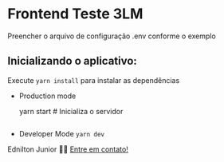 <h1>Frontend Teste 3LM</h1>
<span>

Preencher o arquivo de configuração .env conforme o exemplo

## Inicializando o aplicativo:

Execute `yarn install` para instalar as dependências

- Production mode

  yarn start # Inicializa o servidor
  ```

- Developer Mode
  `yarn dev`


Ednilton Junior 👋🏽 [Entre em contato!](https://www.linkedin.com/in/ednilton-junior-414b93138/)
